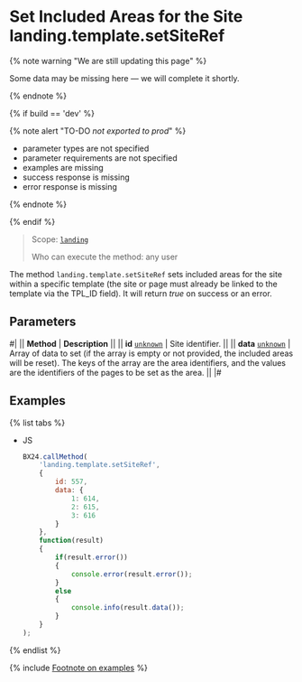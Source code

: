 # Set Included Areas for the Site landing.template.setSiteRef

{% note warning "We are still updating this page" %}

Some data may be missing here — we will complete it shortly.

{% endnote %}

{% if build == 'dev' %}

{% note alert "TO-DO _not exported to prod_" %}

- parameter types are not specified
- parameter requirements are not specified
- examples are missing
- success response is missing
- error response is missing

{% endnote %}

{% endif %}

> Scope: [`landing`](../../scopes/permissions.md)
>
> Who can execute the method: any user

The method `landing.template.setSiteRef` sets included areas for the site within a specific template (the site or page must already be linked to the template via the TPL_ID field). It will return *true* on success or an error.

## Parameters

#|
|| **Method** | **Description** ||
|| **id**
[`unknown`](../../data-types.md) | Site identifier. ||
|| **data**
[`unknown`](../../data-types.md) | Array of data to set (if the array is empty or not provided, the included areas will be reset). The keys of the array are the area identifiers, and the values are the identifiers of the pages to be set as the area. ||
|#

## Examples

{% list tabs %}

- JS

    ```js
    BX24.callMethod(
        'landing.template.setSiteRef',
        {
            id: 557,
            data: {
                1: 614,
                2: 615,
                3: 616
            }
        },
        function(result)
        {
            if(result.error())
            {
                console.error(result.error());
            }
            else
            {
                console.info(result.data());
            }
        }
    );
    ```

{% endlist %}

{% include [Footnote on examples](../../../_includes/examples.md) %}